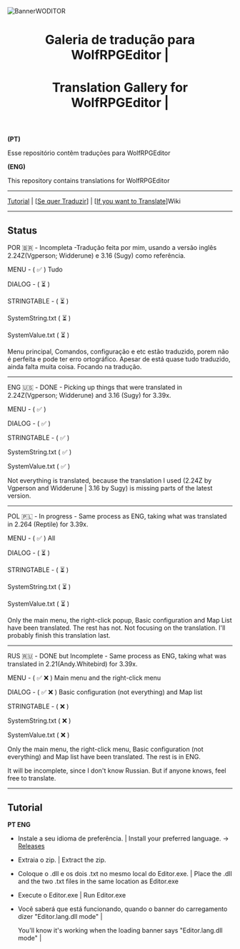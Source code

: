 ![BannerWODITOR](https://github.com/user-attachments/assets/e2d1f1ab-113e-440a-9391-6e9e5d0ad7de)

<header>



# Galeria de tradução para WolfRPGEditor |
# Translation Gallery for WolfRPGEditor  | 


</header>


**(PT)**

Esse repositório contêm traduções para WolfRPGEditor


**(ENG)**

This repository contains translations for WolfRPGEditor

---

[Tutorial](https://github.com/WoditorTrans2000/WoditorTranslationGallery#tutorial) | [[Se quer Traduzir](https://github.com/WoditorTrans2000/WoditorTranslationGallery/wiki/Como-traduzir%3F(PT))] | [[If you want to Translate](https://github.com/WoditorTrans2000/WoditorTranslationGallery/wiki/If-you-want-to-Translate-(ING))]Wiki

---

## Status 

POR 🇧🇷 - Incompleta -Tradução feita por mim, usando a versão inglês 2.24Z(Vgperson; Widderune) e 3.16 (Sugy) como referência.

MENU - ( :white_check_mark: ) Tudo

DIALOG - ( ⏳ )

STRINGTABLE - ( ⏳ )

SystemString.txt ( ⏳ )

SystemValue.txt ( ⏳ )

Menu principal, Comandos, configuração e etc estão traduzido, porem não é perfeita e pode ter erro ortográfico. Apesar de está quase tudo traduzido, ainda falta muita coisa.
Focando na tradução.

---

ENG 🇺🇸 - DONE - Picking up things that were translated in 2.24Z(Vgperson; Widderune) and 3.16 (Sugy) for 3.39x.

MENU - ( :white_check_mark: )

DIALOG - ( :white_check_mark: ) 

STRINGTABLE - ( :white_check_mark: )

SystemString.txt ( :white_check_mark: )

SystemValue.txt ( :white_check_mark: )

Not everything is translated, because the translation I used (2.24Z by Vgperson and Widderune | 3.16 by Sugy) is missing parts of the latest version.

---

POL 🇵🇱 - In progress - Same process as ENG, taking what was translated in 2.264 (Reptile) for 3.39x.

MENU - ( :white_check_mark: ) All

DIALOG - ( ⏳ )

STRINGTABLE - ( ⏳ )

SystemString.txt ( ⏳ )

SystemValue.txt ( ⏳ )

Only the main menu, the right-click popup, Basic configuration and Map List have been translated. The rest has not.
Not focusing on the translation. I'll probably finish this translation last.

---

RUS 🇷🇺 - DONE but Incomplete - Same process as ENG, taking what was translated in 2.21(Andy.Whitebird) for 3.39x.


MENU - ( :white_check_mark: :x: ) Main menu and the right-click menu

DIALOG - ( :white_check_mark: :x: ) Basic configuration (not everything) and Map list

STRINGTABLE - ( :x: )

SystemString.txt ( :x: )

SystemValue.txt ( :x: )

Only the main menu, the right-click menu, Basic configuration (not everything) and Map list have been translated. The rest is in ENG.

It will be incomplete, since I don't know Russian. But if anyone knows, feel free to translate.

---

## Tutorial

**PT ENG**

* Instale a seu idioma de preferência. | Install your preferred language. -> [Releases](https://github.com/WoditorTrans2000/WoditorTranslationGallery/releases)



* Extraia o zip. | Extract the zip.

* Coloque o .dll e os dois .txt no mesmo local do Editor.exe. | Place the .dll and the two .txt files in the same location as Editor.exe



* Execute o Editor.exe | Run Editor.exe

* Você saberá que está funcionando, quando o banner do carregamento dizer "Editor.lang.dll mode" |

  You'll know it's working when the loading banner says "Editor.lang.dll mode" |
